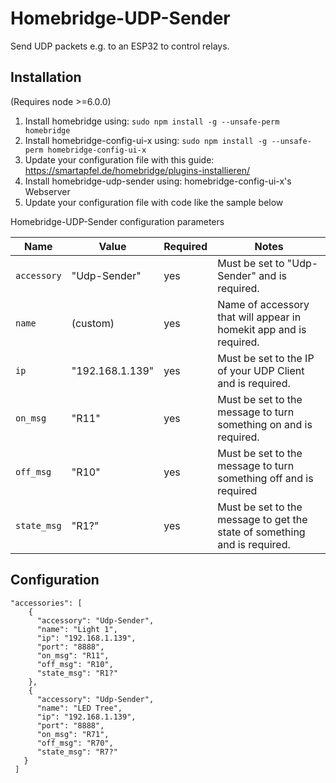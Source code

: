 Homebridge-UDP-Sender
=====================

Send UDP packets e.g. to an ESP32 to control relays.

## Installation
(Requires node >=6.0.0)

1. Install homebridge using: `sudo npm install -g --unsafe-perm homebridge`
2. Install homebridge-config-ui-x using: `sudo npm install -g --unsafe-perm homebridge-config-ui-x`
3. Update your configuration file with this guide: https://smartapfel.de/homebridge/plugins-installieren/
4. Install homebridge-udp-sender using: homebridge-config-ui-x's Webserver
5. Update your configuration file with code like the sample below

Homebridge-UDP-Sender configuration parameters

Name | Value | Required | Notes
-------------- | ------------- | -------- | -------------------------------------
`accessory` | "Udp-Sender" | yes | Must be set to "Udp-Sender" and is required.
`name` | (custom) | yes | Name of accessory that will appear in homekit app and is required.
`ip` | "192.168.1.139" | yes | Must be set to the IP of your UDP Client and is required.
`on_msg` | "R11" | yes | Must be set to the message to turn something on and is required.
`off_msg` | "R10" | yes | Must be set to the message to turn something off and is required
`state_msg` | "R1?" | yes | Must be set to the message to get the state of something and is required.

## Configuration

```
"accessories": [
    {
      "accessory": "Udp-Sender",
      "name": "Light 1",
      "ip": "192.168.1.139",
      "port": "8888",
      "on_msg": "R11",
      "off_msg": "R10",
      "state_msg": "R1?"
    },
    {
      "accessory": "Udp-Sender",
      "name": "LED Tree",
      "ip": "192.168.1.139",
      "port": "8888",
      "on_msg": "R71",
      "off_msg": "R70",
      "state_msg": "R7?"
   }
 ]
```

